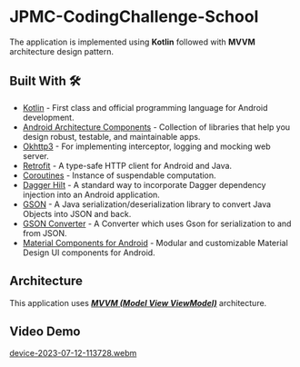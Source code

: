 # JPMC-CodingChallenge-School
The application is implemented using **Kotlin** followed with **MVVM** architecture design pattern.

## Built With 🛠
- [Kotlin](https://kotlinlang.org/) - First class and official programming language for Android development.
- [Android Architecture Components](https://developer.android.com/topic/libraries/architecture) - Collection of libraries that help you design robust, testable, and     maintainable apps.
- [Okhttp3](https://github.com/square/okhttp) - For implementing interceptor, logging and mocking web server.
- [Retrofit](https://square.github.io/retrofit/) - A type-safe HTTP client for Android and Java.
- [Coroutines](https://kotlinlang.org/docs/coroutines-guide.html) - Instance of suspendable computation.
- [Dagger Hilt](https://dagger.dev/hilt/) - A standard way to incorporate Dagger dependency injection into an Android application.
- [GSON](https://github.com/google/gson) - A Java serialization/deserialization library to convert Java Objects into JSON and back.
- [GSON Converter](https://github.com/square/retrofit/tree/master/retrofit-converters/gson) - A Converter which uses Gson for serialization to and from JSON.
- [Material Components for Android](https://github.com/material-components/material-components-android) - Modular and customizable Material Design UI components for Android.

## Architecture
This application uses [***MVVM (Model View ViewModel)***](https://en.wikipedia.org/wiki/Model%E2%80%93view%E2%80%93viewmodel) architecture.

## Video Demo
[device-2023-07-12-113728.webm](https://github.com/JasonChe777/JPMC-CodingChallenge-School/assets/107707771/854f7749-8075-4bc8-80ae-affd02e578b7)
